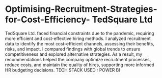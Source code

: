 # Optimising-Recruitment-Strategies-for-Cost-Efficiency- TedSquare Ltd

TedSquare Ltd. faced financial constraints due to the pandemic, requiring more efficient and cost-effective hiring methods. I analyzed recruitment data to identify the most cost-efficient channels, assessing their benefits, risks, and impact. I compared findings with global trends to ensure competitiveness and explored alternative strategies. As a result, my recommendations helped the company optimize recruitment processes, reduce costs, and maintain the quality of hires, supporting more informed HR budgeting decisions. TECH STACK USED : POWER BI
